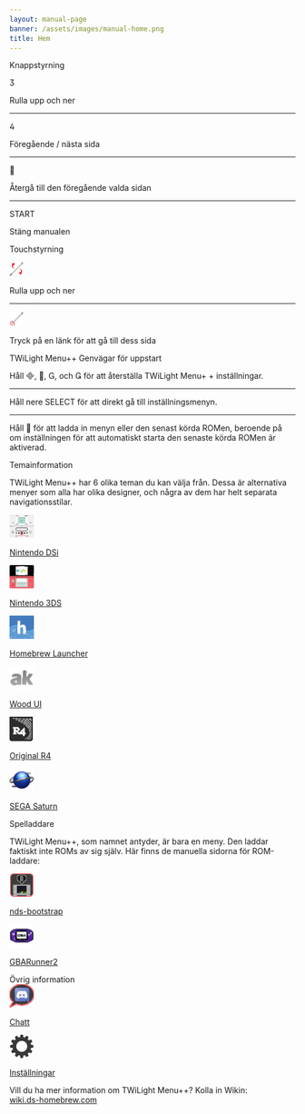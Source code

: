 ```yaml
---
layout: manual-page
banner: /assets/images/manual-home.png
title: Hem
---
```


<div class="section-title">Knappstyrning</div>
<div class="section-body">
    <div class="button-action-group">
        <p class="button-action button">&#xE07D;</p>
        <p class="button-action-text">Rulla upp och ner</p>
    </div>
    <hr>
    <div class="button-action-group">
        <p class="button-action button">&#xE07E;</p>
        <p class="button-action-text">Föregående / nästa sida</p>
    </div>
    <hr>
    <div class="button-action-group">
        <p class="button-action button">&#xE001;</p>
        <p class="button-action-text">Återgå till den föregående valda sidan</p>
    </div>
    <hr>
    <div class="button-action-group">
        <p class="button-action">START</p>
        <p class="button-action-text">Stäng manualen</p>
    </div>
</div>

<div class="section-title">Touchstyrning</div>
<div class="section-body">
    <div class="button-action-group">
        <p class="button-action"><img src="/assets/images/up-down.png" alt="Rulla upp/ner på pekskärmen"></p>
        <p class="button-action-text">Rulla upp och ner</p>
    </div>
    <hr>
    <div class="button-action-group">
        <p class="button-action"><img src="/assets/images/tap.png" alt="Tryck på pekskärmen"></p>
        <p class="button-action-text">Tryck på en länk för att gå till dess sida</p>
    </div>
</div>

<div class="section-title">TWiLight Menu++ Genvägar för uppstart</div>
<div class="section-body">
    <p>
        Håll &#xE000;, &#xE001;, &#xE002;, och &#xE003; för att återställa TWiLight Menu+ + inställningar.
    </p>
    <hr>
    <p>
        Håll nere SELECT för att direkt gå till inställningsmenyn.
    </p>
    <hr>
    <p>
        Håll &#xE001; för att ladda in menyn eller den senast körda ROMen, beroende på om inställningen för att automatiskt starta den senaste körda ROMen är aktiverad.
    </p>
</div>

<div class="section-title">Temainformation</div>
<div class="section-body">
    <p class="mb-2">TWiLight Menu++ har 6 olika teman du kan välja från. Dessa är alternativa menyer som alla har olika designer, och några av dem har helt separata navigationsstilar.</p>
    <div class="grid-container-3">
        <div class="grid-item">
            <img src="/assets/images/dsicon.png">
            <p>
                <a href="theme1-dsi">Nintendo DSi</a>
            </p>
        </div>
        <div class="grid-item">
            <img src="/assets/images/3dsicon.png">
            <p>
                <a href="theme2-3ds">Nintendo 3DS</a>
            </p>
        </div>
        <div class="grid-item">
            <img src="/assets/images/hblicon.png">
            <p>
                <a href="theme6-hbl">Homebrew Launcher</a>
            </p>
        </div>
        <div class="grid-item">
            <img src="/assets/images/akicon.png">
            <p>
                <a href="theme4-acekard">Wood UI</a>
            </p>
        </div>
        <div class="grid-item">
            <img src="/assets/images/r4icon.png">
            <p>
                <a href="theme3-r4">Original R4</a>
            </p>
        </div>
        <div class="grid-item">
            <img src="/assets/images/saturn-logo.png">
            <p>
                <a href="theme5-saturn">SEGA Saturn</a>
            </p>
        </div>
    </div>
</div>

<div class="section-title">Spelladdare</div>
<div class="section-body">
    <p class="mb-2">TWiLight Menu++, som namnet antyder, är bara en meny. Den laddar faktiskt inte ROMs av sig själv. Här finns de manuella sidorna för ROM-laddare:</p>
    <div class="grid-container-2">
        <div class="grid-item">
            <img src="/assets/images/ndsbicon.png">
            <p>
                <a href="nds-bootstrap">nds-bootstrap</a>
            </p>
        </div>
        <div class="grid-item">
            <img src="/assets/images/gbaicon.png">
            <p>
                <a href="gbarunner2">GBARunner2</a>
            </p>
        </div>
    </div>
</div>

<div class="section-title">Övrig information</div>
<div class="section-body">
    <div class="grid-container-2 mb-2">
        <div class="grid-item">
            <img src="/assets/images/chaticon.png">
            <p>
                <a href="chat">Chatt</a>
            </p>
        </div>
        <div class="grid-item">
            <img src="/assets/images/settingsicon.png">
            <p>
                <a href="settings">Inställningar</a>
            </p>
        </div>
    </div>
    <p>
        Vill du ha mer information om TWiLight Menu++? Kolla in Wikin:<br><a href="https://wiki.ds-homebrew.com">wiki.ds-homebrew.com</a>
    </p>
</div>
